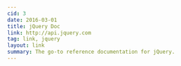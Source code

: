 ```yaml
---
cid: 3
date: 2016-03-01
title: jQuery Doc
link: http://api.jquery.com
tag: link, jquery
layout: link
summary: The go-to reference documentation for jQuery.
---
```




